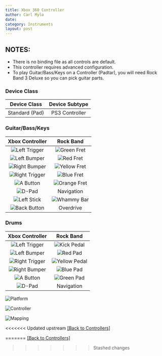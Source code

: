 ```yaml
---
title: Xbox 360 Controller
author: Carl Mylo
date: 
category: Instruments
layout: post
---
```


## NOTES:

* There is no binding file as all controls are default.
* This controller requires advanced configuration.
* To play Guitar/Bass/Keys on a Controller (Padtar), you will need Rock Band 3 Deluxe so you can pick guitar parts.

### Device Class

| Device Class | Device Subtype |
|:------------------:|:---------------------:|
| Standard (Pad) | PS3 Controller |

### Guitar/Bass/Keys

| **Xbox Controller**          | **Rock Band** |
|:------------------:|:---------------------:|
| ![Left Trigger](https://raw.githubusercontent.com/hmxmilohax/rb3-pc/main/assets/images/btns/ctrls/360/lt.png "Left Trigger") | ![Green Fret](https://raw.githubusercontent.com/hmxmilohax/rb3-pc/main/assets/images/btns/gtrs/gf.png "Green Fret") |
| ![Left Bumper](https://raw.githubusercontent.com/hmxmilohax/rb3-pc/main/assets/images/btns/ctrls/360/lb.png "Left Bumper") | ![Red Fret](https://raw.githubusercontent.com/hmxmilohax/rb3-pc/main/assets/images/btns/gtrs/rf.png "Red Fret") |
| ![Right Bumper](https://raw.githubusercontent.com/hmxmilohax/rb3-pc/main/assets/images/btns/ctrls/360/rb.png "Right Bumper") | ![Yellow Fret](https://raw.githubusercontent.com/hmxmilohax/rb3-pc/main/assets/images/btns/gtrs/yf.png "Yellow Fret") |
| ![Right Trigger](https://raw.githubusercontent.com/hmxmilohax/rb3-pc/main/assets/images/btns/ctrls/360/rt.png "Right Trigger") | ![Blue Fret](https://raw.githubusercontent.com/hmxmilohax/rb3-pc/main/assets/images/btns/gtrs/bf.png "Blue Fret") |
| ![A Button](https://raw.githubusercontent.com/hmxmilohax/rb3-pc/main/assets/images/btns/ctrls/360/a.png "A Button") | ![Orange Fret](https://raw.githubusercontent.com/hmxmilohax/rb3-pc/main/assets/images/btns/gtrs/of.png "Orange Fret") |
| ![D-Pad](https://raw.githubusercontent.com/hmxmilohax/rb3-pc/main/assets/images/btns/ctrls/360/dp.png "D-Pad") | Navigation |
| ![Left Stick](https://raw.githubusercontent.com/hmxmilohax/rb3-pc/main/assets/images/btns/ctrls/360/ls.png "Left Stick") | ![Whammy Bar](https://raw.githubusercontent.com/hmxmilohax/rb3-pc/main/assets/images/btns/gtrs/wb.png "Whammy Bar") |
| ![Back Button](https://raw.githubusercontent.com/hmxmilohax/rb3-pc/main/assets/images/btns/ctrls/360/back.png "Back Button") | Overdrive |

### Drums
| **Xbox Controller**          | **Rock Band** |
|:------------------:|:---------------------:|
| ![Left Trigger](https://raw.githubusercontent.com/hmxmilohax/rb3-pc/main/assets/images/btns/ctrls/360/lt.png "Left Trigger") | ![Kick Pedal](https://raw.githubusercontent.com/hmxmilohax/rb3-pc/main/assets/images/btns/drms/rb/kp.png "Kick Pedal") |
| ![Left Bumper](https://raw.githubusercontent.com/hmxmilohax/rb3-pc/main/assets/images/btns/ctrls/360/lb.png "Left Bumper") | ![Red Pad](https://raw.githubusercontent.com/hmxmilohax/rb3-pc/main/assets/images/btns/drms/rb/rp.png "Red Pad") |
| ![Right Trigger](https://raw.githubusercontent.com/hmxmilohax/rb3-pc/main/assets/images/btns/ctrls/360/rt.png "Right Trigger") | ![Yellow Pedal](https://raw.githubusercontent.com/hmxmilohax/rb3-pc/main/assets/images/btns/drms/rb/yp.png "Kick Pedal") |
| ![Right Bumper](https://raw.githubusercontent.com/hmxmilohax/rb3-pc/main/assets/images/btns/ctrls/360/rb.png "Right Bumper") | ![Blue Pad](https://raw.githubusercontent.com/hmxmilohax/rb3-pc/main/assets/images/btns/drms/rb/bp.png "Blue Pad") |
| ![A Button](https://raw.githubusercontent.com/hmxmilohax/rb3-pc/main/assets/images/btns/ctrls/360/a.png "A Button") | ![Green Pad](https://raw.githubusercontent.com/hmxmilohax/rb3-pc/main/assets/images/btns/drms/rb/gp.png "Green Pad") |
| ![D-Pad](https://raw.githubusercontent.com/hmxmilohax/rb3-pc/main/assets/images/btns/ctrls/360/dp.png "D-Pad") | Navigation |


![Platform](https://raw.githubusercontent.com/hmxmilohax/rb3-pc/main/assets/images/instruments/plat/xbx.png "Platform") 

![Controller](https://raw.githubusercontent.com/hmxmilohax/rb3-pc/main/assets/images/instruments/cont/xbxcontroller.png "Controller") 

![Mapping](https://raw.githubusercontent.com/hmxmilohax/rb3-pc/main/assets/images/instruments/maps/xboxmapping.png "Mapping") 

<<<<<<< Updated upstream
[[Back to Controllers]](https://rb3pc.milohax.org/english/controllers/)

=======
[[Back to Controllers]](https://rb3pc.milohax.org/english/controllers/)
>>>>>>> Stashed changes
